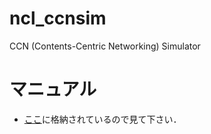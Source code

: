 # ncl_ccnsim
CCN (Contents-Centric Networking) Simulator
# マニュアル
- [ここ](https://github.com/ncl-teu/ncl_ccnsim/tree/master/manuals)に格納されているので見て下さい．
